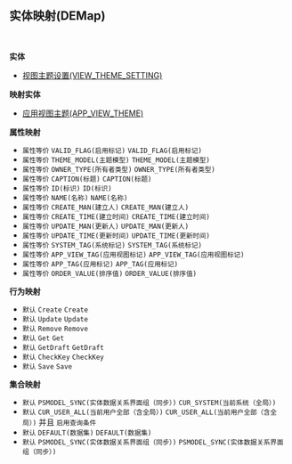 ## 实体映射(DEMap) <!-- {docsify-ignore-all} -->



<br>

<p class="panel-title"><b>实体</b></p>

* [视图主题设置(VIEW_THEME_SETTING)](module/Base/VIEW_THEME_SETTING)

<p class="panel-title"><b>映射实体</b></p>

* [应用视图主题(APP_VIEW_THEME)](module/ebsx/APP_VIEW_THEME)


<p class="panel-title"><b>属性映射</b></p>

* `属性等价`
`VALID_FLAG(启用标记)` <i class="fa fa-angle-double-right"/></i> `VALID_FLAG(启用标记)`
* `属性等价`
`THEME_MODEL(主题模型)` <i class="fa fa-angle-double-right"/></i> `THEME_MODEL(主题模型)`
* `属性等价`
`OWNER_TYPE(所有者类型)` <i class="fa fa-angle-double-right"/></i> `OWNER_TYPE(所有者类型)`
* `属性等价`
`CAPTION(标题)` <i class="fa fa-angle-double-right"/></i> `CAPTION(标题)`
* `属性等价`
`ID(标识)` <i class="fa fa-angle-double-right"/></i> `ID(标识)`
* `属性等价`
`NAME(名称)` <i class="fa fa-angle-double-right"/></i> `NAME(名称)`
* `属性等价`
`CREATE_MAN(建立人)` <i class="fa fa-angle-double-right"/></i> `CREATE_MAN(建立人)`
* `属性等价`
`CREATE_TIME(建立时间)` <i class="fa fa-angle-double-right"/></i> `CREATE_TIME(建立时间)`
* `属性等价`
`UPDATE_MAN(更新人)` <i class="fa fa-angle-double-right"/></i> `UPDATE_MAN(更新人)`
* `属性等价`
`UPDATE_TIME(更新时间)` <i class="fa fa-angle-double-right"/></i> `UPDATE_TIME(更新时间)`
* `属性等价`
`SYSTEM_TAG(系统标记)` <i class="fa fa-angle-double-right"/></i> `SYSTEM_TAG(系统标记)`
* `属性等价`
`APP_VIEW_TAG(应用视图标记)` <i class="fa fa-angle-double-right"/></i> `APP_VIEW_TAG(应用视图标记)`
* `属性等价`
`APP_TAG(应用标记)` <i class="fa fa-angle-double-right"/></i> `APP_TAG(应用标记)`
* `属性等价`
`ORDER_VALUE(排序值)` <i class="fa fa-angle-double-right"/></i> `ORDER_VALUE(排序值)`

<p class="panel-title"><b>行为映射</b></p>

* `默认`
`Create` <i class="fa fa-angle-double-right"/></i> `Create`
* `默认`
`Update` <i class="fa fa-angle-double-right"/></i> `Update`
* `默认`
`Remove` <i class="fa fa-angle-double-right"/></i> `Remove`
* `默认`
`Get` <i class="fa fa-angle-double-right"/></i> `Get`
* `默认`
`GetDraft` <i class="fa fa-angle-double-right"/></i> `GetDraft`
* `默认`
`CheckKey` <i class="fa fa-angle-double-right"/></i> `CheckKey`
* `默认`
`Save` <i class="fa fa-angle-double-right"/></i> `Save`

<p class="panel-title"><b>集合映射</b></p>

* `默认`
`PSMODEL_SYNC(实体数据关系界面组（同步）)` <i class="fa fa-angle-double-right"/></i> `CUR_SYSTEM(当前系统（全局）)` 
* `默认`
`CUR_USER_ALL(当前用户全部（含全局）)` <i class="fa fa-angle-double-right"/></i> `CUR_USER_ALL(当前用户全部（含全局）)` 并且 `启用查询条件`
* `默认`
`DEFAULT(数据集)` <i class="fa fa-angle-double-right"/></i> `DEFAULT(数据集)` 
* `默认`
`PSMODEL_SYNC(实体数据关系界面组（同步）)` <i class="fa fa-angle-double-right"/></i> `PSMODEL_SYNC(实体数据关系界面组（同步）)` 
